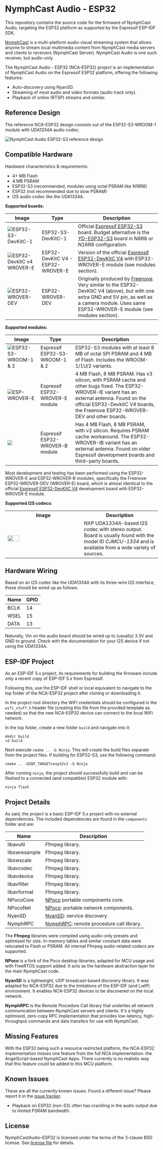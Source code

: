 # NymphCast Audio - ESP32 #

This repository contains the source code for the firmware of NymphCast Audio, targeting the ESP32 platform as supported by the Espressif ESP-IDF SDK. 

[NymphCast](https://github.com/MayaPosch/NymphCast) is a multi-platform audio-visual streaming system that allows anyone to stream local multimedia content from NymphCast media servers and clients to receivers (NymphCast Server). NymphCast Audio is one such receiver, but audio-only.

The NymphCast Audio - ESP32 (NCA-ESP32) project is an implementation of NymphCast Audio on the Espressif ESP32 platform, offering the following features:

- Auto-discovery using NyanSD.
- Streaming of most audio and video formats (audio track only).
- Playback of online (RTSP) streams and similar.

## Reference Design ##

The reference NCA-ESP32 design consists out of the ESP32-S3-WROOM-1 module with UDA1334A audio codec:

![NymphCast Audio ESP32-S3 reference design](art/nymphcast_audio_esp32-s3_reference_setup.jpg)

<!--The reference NCA-ESP32 design is an easy to assemble hardware design. It includes:

- a 3D printable enclosure.
- ESP32 development board (Espressif DevKitC V4 compatible).
- UDA1334A board (CJMCU-1334).-->

<!--For more details, see its [separate document](reference_design/reference_design.md).-->

## Compatible Hardware ##

Hardware characteristics & requirements:

- 4+ MB Flash
- 4 MB PSRAM
- ESP32-S3 (recommended, modules using octal PSRAM like N16R8)
- ESP32 (not recommended due to slow PSRAM)
- I2S audio codec like the UDA1334A.

**Supported boards:**

| Image | Type | Description |
|--- | --- | --- |
|![ESP32-S3-DevKitC-1](art/esp32-s3-devkitc-1-v1.1-isometric.png)| ESP32-S3-DevKitC-1 | Official [Espressif ESP32-S3](https://docs.espressif.com/projects/esp-idf/en/stable/esp32s3/hw-reference/esp32s3/user-guide-devkitc-1.html) board. Budget alternative is the [YD-ESP32-S3](https://github.com/vcc-gnd/YD-ESP32-S3) board in N8R8 or N16R8 configuration. |
|![ESP32-DevkitC v4 WROVER-E](art/esp32-devkitc_v4_wrover-e.jpg)| ESP32-DevKitC V4 - ESP32-WROVER-E | Version of the official [Espressif ESP32-DevKitC V4](https://docs.espressif.com/projects/esp-idf/en/latest/esp32/hw-reference/esp32/get-started-devkitc.html) with ESP32-WROVER-E module (see modules section). |
|![ESP32-WROVER-DEV](art/esp32-wrover-dev.jpg)| ESP32-WROVER-DEV | Originally produced by [Freenove](https://github.com/Freenove/Freenove_ESP32_WROVER_Board). Very similar to the ESP32-DevKitC V4 (above), but with one extra GND and 5V pin, as well as a camera module. Uses same ESP32-WROVER-E module (see modules section). |

**Supported modules:**

| Image | Type | Description |
|--- | --- | --- |
|![ESP32-S3-WROOM-1 & 2](art/ESP32-S3-WROOM-1_S_0.png)| Espressif ESP32-S3-WROOM-1 & 2 | ESP32-S3 modules with at least 8 MB of octal SPI PSRAM and 4 MB of Flash. Includes the WROOM-1/1U/2 variants. |
|![ESP-WROVER-E](art/ESP32-WROVER-E.png)| Espressif ESP32-WROVER-E module | 4 MB Flash, 8 MB PSRAM. Has v3 silicon, with PSRAM cache and other bugs fixed. The ESP32-WROVER-IE variant has an external antenna. Found on the official ESP32-DevkitC V4 boards, the Freenove ESP32-WROVER-DEV and other boards. |
|![](art/ESP32-WROVER-B.jpg)| Espressif ESP32-WROVER-B module | Has 4 MB Flash, 8 MB PSRAM, with v2 silicon. Requires PSRAM cache workaround. The ESP32-WROVER-IB variant has an external antenna. Found on older Espressif development boards and third-party boards. |

Most development and testing has been performed using the ESP32-WROVER-E and ESP32-WROVER-B modules, specifically the Freenove ESP32-WROVER-DEV (WROVER-E) board, which is almost identical to the official [Espressif ESP32-DevKitC V4](https://docs.espressif.com/projects/esp-idf/en/latest/esp32/hw-reference/esp32/get-started-devkitc.html) development board with ESP32-WROVER-E module.

**Supported I2S codecs:**
<table>
<tr>
<th>
Image</th><th>Description</th></tr>
<tr>
<td width="50%"><image src="art/UDA1334A-i2s-digital-audio-breakout_778x507.jpg" height="40%"></td>
<td>NXP UDA1334A-based I2S codec with stereo output. Board is usually found with the model ID <i>CJMCU-1334</i> and is available from a wide variety of sources.</td>
</table>

## Hardware Wiring ##

Based on an I2S codec like the UDA1334A with its three-wire I2S interface, these should be wired up as follows:

|Name	| GPIO|
|-------|-------|
|BCLK	| 14|
|WSEL	| 15|
|DATA	| 13|

Naturally, Vin on the audio board should be wired up to (usually) 3.3V and GND to ground. Check with the documentation for your I2S device if not using the UDA1334A.

## ESP-IDF Project ##

As an ESP-IDF 5.x project, its requirements for building the firmware include only a recent copy of ESP-IDF 5.x from Espressif.

Following this, use the ESP-IDF shell or local equivalent to navigate to the top folder of the NCA-ESP32 project after cloning or downloading it.

In the project root directory the WiFi credentials should be configured in the `wifi_stuff.h` header file (creating this file from the provided template as needed) so that the new NCA-ESP32 device can connect to the local WiFi network.

In the top folder, create a new folder `build` and navigate into it:

```
mkdir build
cd build
```

Next execute `cmake .. -G Ninja`. This will create the build files separate from the project files. If building for ESP32-S3, use the following command:

```
cmake .. -DIDF_TARGET=esp32s3 -G Ninja
```

After running `ninja`, the project should successfully build and can be flashed to a connected (and compatible) ESP32 module with:

```
ninja flash
```

## Project Details ##

As said, the project is a basic ESP-IDF 5.x project with no external dependencies. The included dependencies are found in the `components` folder and are:

| Name | Description
|------|---------
|libavutil 		| Ffmpeg library.
|libswresample 	| Ffmpeg library.
|libswscale	 	| Ffmpeg library.
|libavcodec 	| Ffmpeg library.
|libavdevice 	| Ffmpeg library.
|libavfilter 	| Ffmpeg library.
|libavformat 	| Ffmpeg library.
|NPocoCore 		| [NPoco](https://github.com/MayaPosch/NPoco) portable components core.
|NPocoNet		| [NPoco](https://github.com/MayaPosch/NPoco): portable network components.
|NyanSD			| [NyanSD](https://github.com/MayaPosch/NyanSD): service discovery 
|NymphRPC		| [NymphRPC](https://github.com/MayaPosch/NymphRPC): remote procedure call library.

The **Ffmpeg** libraries were compiled using audio-only presets and optimised for size. In-memory tables and similar constant data were relocated to Flash or PSRAM. All internal Ffmpeg audio-related codecs are supported.

**NPoco** is a fork of the Poco desktop libraries, adapted for MCU usage and with FreeRTOS support added. It acts as the hardware abstraction layer for the main NymphCast code.

**NyanSD** is a lightweight, UDP broadcast-based discovery library. It was adapted for NCA-ESP32 due to the limitations of the ESP-IDF (and LwIP) environment. It enables NCA-ESP32 devices to be discovered on the local network.

**NymphRPC** is the Remote Procedure Call library that underlies all network communication between NymphCast servers and clients. It's a highly optimised, zero-copy RPC implementation that provides low-latency, high-throughput commands and data transfers for use with NymphCast.

## Missing Features ##

With the ESP32 being such a resource restricted platform, the NCA-ESP32 implementation misses one feature from the full NCA implementation: the AngelScript-based NymphCast Apps. There currently is no realistic way that this feature could be added to this MCU platform.

## Known Issues ##

These are all the currently known issues. Found a different issue? Please report it in the [issue tracker](https://github.com/MayaPosch/NymphCastAudio-ESP32/issues).

- Playback on ESP32 (non-S3) often has crackling in the audio output due to limited PSRAM bandwidth.

## License ##

NymphCastAudio-ESP32 is licensed under the terms of the 3-clause BSD license. See [license file](LICENSE) for details.
